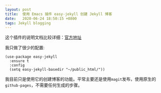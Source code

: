 ```yaml
---
layout: post
title:  使用 Emacs 插件 easy-jekyll 创建 Jekyll 博客
date:   2020-06-24 18:50:15 +0800
tags: Jekyll blogging
---
```


这个插件的说明文档比较详细：[官方地址](https://github.com/masasam/emacs-easy-jekyll)

我只做了很少的配置:

```
(use-package easy-jekyll
  :ensure t
  :config
  (setq easy-jekyll-basedir "~/public_html/"))
```

我目前只是使用它的创建博客的功能。平常主要还是使用`magit`发布，使用原生的`github-pages`，不需要任何生成的步骤。
